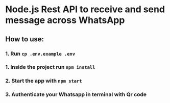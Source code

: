 # Node.js Rest API to receive and send message across WhatsApp

## How to use:
### 1. Run `cp .env.example .env`
### 1. Inside the project run `npm install`
### 2. Start the app with `npm start`
### 3. Authenticate your Whatsapp in terminal with Qr code 